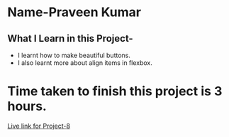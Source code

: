 # Name-Praveen Kumar 

 ## What I Learn in this Project-



- I learnt how to make beautiful buttons.
- I also learnt more about align items in flexbox.



# Time taken to finish this project is 3 hours.

[Live link for Project-8]()


